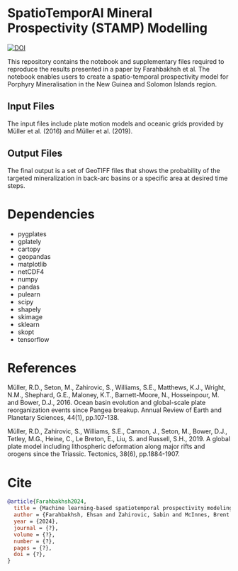 # SpatioTemporAl Mineral Prospectivity (STAMP) Modelling

[![DOI](https://zenodo.org/badge/587157997.svg)](https://zenodo.org/doi/10.5281/zenodo.10976576)

This repository contains the notebook and supplementary files required to reproduce the results presented in a paper by Farahbakhsh et al. The notebook enables users to create a spatio-temporal prospectivity model for Porphyry Mineralisation in the New Guinea and Solomon Islands region.

## Input Files

The input files include plate motion models and oceanic grids provided by Müller et al. (2016) and Müller et al. (2019).

## Output Files

The final output is a set of GeoTIFF files that shows the probability of the targeted mineralization in back-arc basins or a specific area at desired time steps.

# Dependencies

- pygplates
- gplately
- cartopy
- geopandas
- matplotlib
- netCDF4
- numpy
- pandas
- pulearn
- scipy
- shapely
- skimage
- sklearn
- skopt
- tensorflow

# References

Müller, R.D., Seton, M., Zahirovic, S., Williams, S.E., Matthews, K.J., Wright, N.M., Shephard, G.E., Maloney, K.T., Barnett-Moore, N., Hosseinpour, M. and Bower, D.J., 2016. Ocean basin evolution and global-scale plate reorganization events since Pangea breakup. Annual Review of Earth and Planetary Sciences, 44(1), pp.107-138.

Müller, R.D., Zahirovic, S., Williams, S.E., Cannon, J., Seton, M., Bower, D.J., Tetley, M.G., Heine, C., Le Breton, E., Liu, S. and Russell, S.H., 2019. A global plate model including lithospheric deformation along major rifts and orogens since the Triassic. Tectonics, 38(6), pp.1884-1907.

# Cite

```bib
@article{Farahbakhsh2024,
  title = {Machine learning-based spatiotemporal prospectivity modeling of porphyry systems in the New Guinea and Solomon Islands region},
  author = {Farahbakhsh, Ehsan and Zahirovic, Sabin and McInnes, Brent I. A. and Polanco, Sara and Kohlmann, Fabian and Seton, Maria and M{\"u}ller, R. Dietmar},
  year = {2024},
  journal = {?},
  volume = {?},
  number = {?},
  pages = {?},
  doi = {?},
}
```
